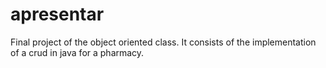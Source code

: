 # apresentar
Final project of the object oriented class. It consists of the implementation of a crud in java for a pharmacy.
